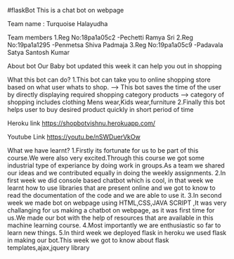 #flaskBot
This is a chat bot on webpage

Team name :
Turquoise Halayudha

Team members
1.Reg No:18pa1a05c2 -Pechetti Ramya Sri
2.Reg No:19pa1a1295 -Penmetsa Shiva Padmaja
3.Reg No:19pa1a05c9 -Padavala Satya Santosh Kumar

About bot
Our Baby bot updated this week it can help you out in shopping

What this bot can do?
1.This bot can take you to online shopping store based on what user whats to shop.
--> This bot saves the time of the user by directly displaying required shopping category products
--> category of shopping includes clothing Mens wear,Kids wear,furniture
2.Finally this bot helps user to buy desired product quickly in short period of time

Heroku link
https://shopbotvishnu.herokuapp.com/

Youtube Link
https://youtu.be/nSWDuerVkOw

What we have learnt?
1.Firstly its fortunate for us to be part of this course.We were also very excited.Through this course we got some industrial type of experiance by doing work in groups.As a team we shared our ideas and we contributed equally in doing the weekly assignments.
2.In first week we did console based chatbot which is cool, in that week we learnt how to use libraries that are present online and we got to know to read the documentation of the code and we are able to use it.
3.In second week we made bot on webpage using HTML,CSS,JAVA SCRIPT ,It was very challanging for us making a chatbot on webpage, as it was first time for us.We made our bot with the help of resources that are available in this machine learning course.
4.Most importantly we are enthusiastic so far to learn new things.
5.In third week we deployed flask in heroku we used flask in making our bot.This week we got to know about flask templates,ajax,jquery library

